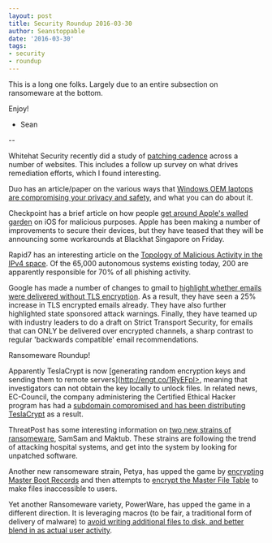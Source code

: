 ```yaml
---
layout: post
title: Security Roundup 2016-03-30
author: Seanstoppable
date: '2016-03-30'
tags:
- security
- roundup
---
```


This is a long one folks. Largely due to an entire subsection on ransomeware at the bottom.

Enjoy!

- Sean

--

Whitehat Security recently did a study of [patching cadence](http://bit.ly/1M00u4u) across a number of websites. This includes a follow up survey on what drives remediation efforts, which I found interesting.

Duo has an article/paper on the various ways that [Windows OEM laptops are compromising your privacy and safety](http://bit.ly/22PB0OS), and what you can do about it.

Checkpoint has a brief article on how people [get around Apple's walled garden](http://bit.ly/1VTgyaC) on iOS for malicious purposes. Apple has been making a number of improvements to secure their devices, but they have teased that they will be announcing some workarounds at Blackhat Singapore on Friday.

Rapid7 has an interesting article on the [Topology of Malicious Activity in the IPv4 space](http://bit.ly/1RyHvLs). Of the 65,000 autonomous systems existing today, 200 are apparently responsible for 70% of all phishing activity.

Google has made a number of changes to gmail to [highlight whether emails were delivered without TLS encryption](http://bit.ly/1UCHhJq). As a result, they have seen a 25% increase in TLS encrypted emails already. They have also further highlighted state sponsored attack warnings. Finally, they have teamed up with industry leaders to do a draft on Strict Transport Security, for emails that can ONLY be delivered over encrypted channels, a sharp contrast to regular 'backwards compatible' email recommendations.

Ransomeware Roundup!

Apparently TeslaCrypt is now [generating random encryption keys and sending them to remote servers](http://engt.co/1RyEFpI>, meaning that investigators can not obtain the key locally to unlock files. In related news, EC-Council, the company administering the Certified Ethical Hacker program has had a [subdomain compromised and has been distributing TeslaCrypt](http://bit.ly/1qjBj3d) as a result.

ThreatPost has some interesting information on [two new strains of ransomeware](http://bit.ly/1TiY2Yy), SamSam and Maktub. These strains are following the trend of attacking hospital systems, and get into the system by looking for unpatched software.

Another new ransomeware strain, Petya, has upped the game by [encrypting Master Boot Records](http://bit.ly/1WYcMep) and then attempts to [encrypt the Master File Table](http://bit.ly/1SxKGFA) to make files inaccessible to users.

Yet another Ransomeware variety, PowerWare, has upped the game in a different direction. It is leveraging macros (to be fair, a traditional form of delivery of malware) to [avoid writing additional files to disk, and better blend in as actual user activity](http://bit.ly/1TiYQg2).
